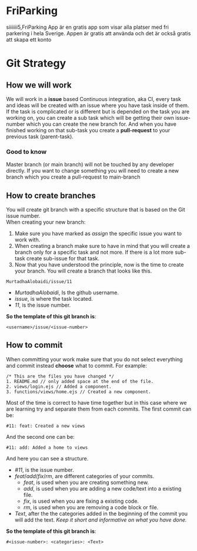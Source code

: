 # FriParking
siiiiiii5,FriParking App är en gratis app som visar alla platser med fri parkering i hela Sverige. Appen är gratis att använda och det är också gratis att skapa ett konto




# Git Strategy

## How we will work
We will work in a **issue** based Continuous integration, aka CI, every task and ideas will be created with an issue where you have task inside of them. If the task is complicated or is different but is depended on the task you are working on, you can create a sub task which will be getting their own issue-number which you can create the new branch for. And when you have finished working on that sub-task you create a **pull-request** to your previous task (parent-task).

### Good to know
Master branch (or main branch) will not be touched by any developer directly. If you want to change something you will need to create a new branch which you create a pull-request to main-branch

## How to create branches
You will create git branch with a specific structure that is based on the Git issue number.  
When creating your new branch:  
1. Make sure you have marked as *assign* the specific issue you want to work with.
2. When creating a branch make sure to have in mind that you will create a branch only for a specific task and not more. If there is a lot more sub-task create sub-issue for that task.
3. Now that you have understood the principle, now is the time to create your branch. You will create a branch that looks like this.
```
MurtadhaAlobaidi/issue/11
```
- *MurtadhaAlobaidi*, Is the github username.
- *issue*, is where the task located.
- *11*, is the issue number.

**So the template of this git branch is**:
```
<username>/issue/<issue-number>
```

## How to commit
When committing your work make sure that you do not select everything and commit instead **choose** what to commit. For example:
```
/* This are the files you have changed */
1. README.md // only added space at the end of the file.
2. views/login.ejs // Added a component.
3. functions/views/home.ejs // Created a new component.
```

Most of the time is correct to have time together but in this case where we are learning try and separate them from each commits. The first commit can be:
```
#11: feat: Created a new views
```
And the second one can be:
```
#11: add: Added a home to views
```
And here you can see a structure.
- *#11*, is the issue number.
- *feat*/*add*/*fix*/*rm*, are different categories of your commits.
  - *feat*, is used when you are creating something new.
  - *add*, is used when you are adding a new code/text into a existing file.
  - *fix*, is used when you are fixing a existing code.
  - *rm*, is used when you are removing a code block or file.
- *Text*, after the the categories added in the beginning of the commit you will add the text. *Keep it short and informative on what you have done.*

**So the template of this git branch is**:
```
#<issue-number>: <categories>: <Text>
```
